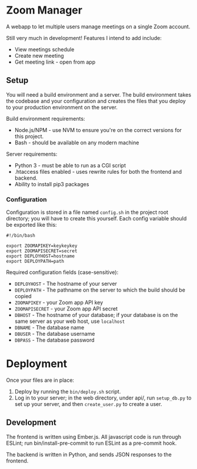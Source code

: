 # Zoom Manager

A webapp to let multiple users manage meetings on a single Zoom account.

Still very much in development! Features I intend to add include:
* View meetings schedule
* Create new meeting
* Get meeting link - open from app

## Setup

You will need a build environment and a server. The build environment 
takes the codebase and your configuration and creates the files that you 
deploy to your production environment on the server.

Build environment requirements:
* Node.js/NPM - use NVM to ensure you're on the correct versions for 
	this project.
* Bash - should be available on any modern machine

Server requirements:
* Python 3 - must be able to run as a CGI script
* .htaccess files enabled - uses rewrite rules for both the frontend and 
	backend.
* Ability to install pip3 packages

### Configuration

Configuration is stored in a file named `config.sh` in the project root 
directory; you will have to create this yourself. Each config variable 
should be exported like this:

```
#!/bin/bash

export ZOOMAPIKEY=keykeykey
export ZOOMAPISECRET=secret
export DEPLOYHOST=hostname
export DEPLOYPATH=path
```

Required configuration fields (case-sensitive):
* `DEPLOYHOST` - The hostname of your server
* `DEPLOYPATH` - The pathname on the server to which the build should be 
	copied
* `ZOOMAPIKEY` - your Zoom app API key
* `ZOOMAPISECRET` - your Zoom app API secret
* `DBHOST` - The hostname of your database; if your database is on the 
	same server as your web host, use `localhost`
* `DBNAME` - The database name
* `DBUSER` - The database username
* `DBPASS` - The database password

# Deployment

Once your files are in place:

1. Deploy by running the `bin/deploy.sh` script.
2. Log in to your server; in the web directory, under api/, run 
	 `setup_db.py` to set up your server, and then `create_user.py` to 
	 create a user.

## Development

The frontend is written using Ember.js. All javascript code is run 
through ESLint; run bin/install-pre-commit to run ESLint as a pre-commit 
hook.

The backend is written in Python, and sends JSON responses to the 
frontend.
